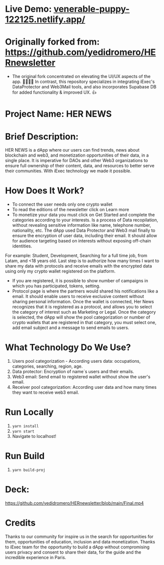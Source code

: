 # Live Demo: [venerable-puppy-122125.netlify.app/](https://venerable-puppy-122125.netlify.app/)

# Originally forked from: https://github.com/yedidromero/HERnewsletter
- The original fork concentrated on elevating the UI/UX aspects of the app. 👏🏽👏🏽 In contrast, this repository specializes in integrating iExec's DataProtector and Web3Mail tools, and also incorporates Supabase DB for added functionality & improved UX. 👍
  
# Project Name: HER NEWS

# Brief Description: 
HER NEWS is a dApp where our users can find trends, news about blockchain and web3, and monetization opportunities of their data, in a single place. It is imperative for DAOs and other Web3 organizations to ensure full ownership of their content, data, and resources to better serve their communities. With iExec technology we made it possible.

# How Does It Work?
- To connect the user needs only one crypto wallet
- To read the editions of the newsletter click on Learn more
- To monetize your data you must click on Get Started and complete the categories according to your interests. Is a process of Data recopilation, without revealing sensitive information like name, telephone number, nationality, etc. The dApp used Data Protector and Web3 mail finally to ensure the encryption of user data, including their email. It should allow for audience targeting based on interests without exposing off-chain identities.

For example: Student, Development, Searching for a full time job, from Latam, and <18 years old. Last step is to authorize how many times I want to share my data with protocols and receive emails with the encrypted data using only my crypto wallet registered on the platform.

- If you are registered, it is possible to show number of campaigns in which you has participated, tokens, setting.
- Protocol page is where the partners would shared his notifications like a email. It should enable users to receive exclusive content without sharing personal information. Once the wallet is connected, Her News recognizes that it is registered as a protocol, and allows you to select the category of interest such as Marketing or Legal. Once the category is selected, the dApp will show the pool categorization or number of crypto wallets that are registered in that category, you must select one, add email subject and a message to send emails to users.

# What Technology Do We Use?
1. Users pool categorization - According users data: occupations, categories, searching, region, age.
2. Data protector: Encryption of name´s users and their emails.
3. Web3 email: Send email to registered wallet without show the user's email.
4. Receiver pool categorization: According user data and how many times they want to receive web3 email.

# Run Locally
1. `yarn install`
2. `yarn start`
3. Navigate to localhost!

# Run Build
1. `yarn build-proj`
 
# Deck:
https://github.com/yedidromero/HERnewsletter/blob/main/Final.mp4

# Credits
Thanks to our community for inspire us in the search for opportunities for them, opportunities of education, inclusion and data monetization.
Thanks to iExec team for the opportunity to build a dApp without compromising users privacy and consent to share their data, for the guide and the incredible experience in Paris.
